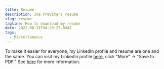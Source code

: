 ```yaml
---
title: Resume
description: Joe Previte's resume
slug: resume
tagline: How to download my resume
date: 2022-08-31T04:29:27.834Z
tags:
  - Miscellaneous
---
```

To make it easier for everyone, my LinkedIn profile and resume are one and the same. You can visit my LinkedIn profile [here](https://joeprevite.com/linkedin), click "More" -> "Save to PDF." See [here](https://www.linkedin.com/help/linkedin/answer/a541960/printing-a-profile?lang=en) for more information.
